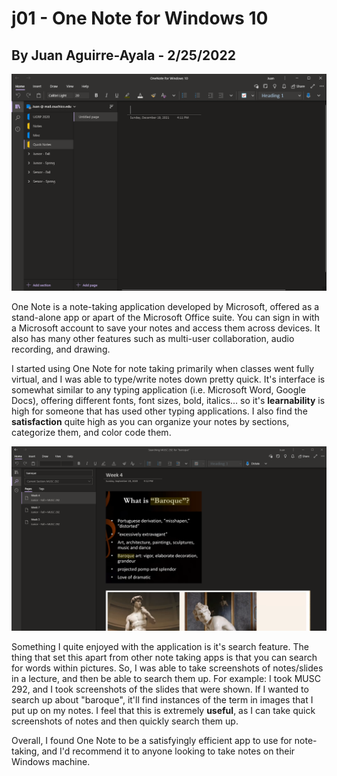# j01 - One Note for Windows 10
## By Juan Aguirre-Ayala - 2/25/2022

![image](../assets/onenote.png)

One Note is a note-taking application developed by Microsoft, offered as a stand-alone app or apart of the Microsoft Office suite. You can sign in with a Microsoft account to save your notes and access them across devices. It also has many other features such as multi-user collaboration, audio recording, and drawing. 

I started using One Note for note taking primarily when classes went fully virtual, and I was able to type/write notes down pretty quick. It's interface is somewhat similar to any typing application (i.e. Microsoft Word, Google Docs), offering different fonts, font sizes, bold, italics... so it's **learnability** is high for someone that has used other typing applications. I also find the **satisfaction** quite high as you can organize your notes by sections, categorize them, and color code them.

![image](../assets/onenotesearch.png)

Something I quite enjoyed with the application is it's search feature. The thing that set this apart from other note taking apps is that you can search for words within pictures. So, I was able to take screenshots of notes/slides in a lecture, and then be able to search them up. For example: I took MUSC 292, and I took screenshots of the slides that were shown. If I wanted to search up about "baroque", it'll find instances of the term in images that I put up on my notes. I feel that this is extremely **useful**, as I can take quick screenshots of notes and then quickly search them up. 

Overall, I found One Note to be a satisfyingly efficient app to use for note-taking, and I'd recommend it to anyone looking to take notes on their Windows machine.
